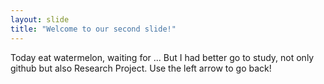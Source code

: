 ```yaml
---
layout: slide
title: "Welcome to our second slide!"
---
```

Today eat watermelon, waiting for ... But I had better go to study, not only github but also Research Project.
Use the left arrow to go back!
